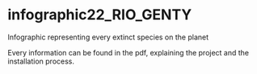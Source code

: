 # infographic22_RIO_GENTY
Infographic representing every extinct species on the planet

Every information can be found in the pdf, explaining the project and the installation process.
